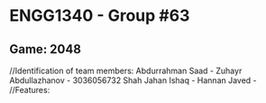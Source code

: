 # ENGG1340 - Group #63
## Game: 2048
//Identification of team members:
Abdurrahman Saad - 
Zuhayr Abdullazhanov - 3036056732
Shah Jahan Ishaq -
Hannan Javed -
//Features:
